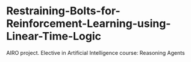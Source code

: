 # Restraining-Bolts-for-Reinforcement-Learning-using-Linear-Time-Logic
AIRO project. Elective in Artificial Intelligence course: Reasoning Agents
